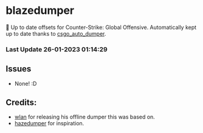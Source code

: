 # blazedumper

🚀 Up to date offsets for Counter-Strike: Global Offensive. Automatically kept up to date thanks to [csgo_auto_dumper](https://github.com/Akandesh/csgo_auto_dumper).


### Last Update 26-01-2023 01:14:29
## Issues
 - None! :D

## Credits:

- [wlan](https://www.unknowncheats.me/forum/members/417214.html) for releasing his offline dumper this was based on.
- [hazedumper](https://github.com/frk1/hazedumper) for inspiration.